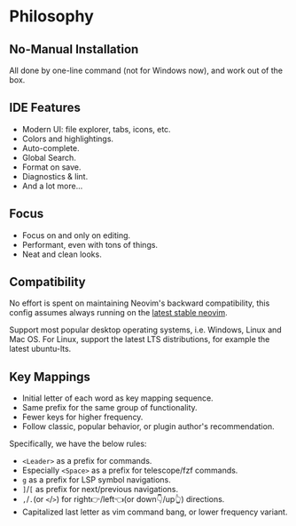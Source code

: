 # Philosophy

## No-Manual Installation

All done by one-line command (not for Windows now), and work out of the box.

## IDE Features

- Modern UI: file explorer, tabs, icons, etc.
- Colors and highlightings.
- Auto-complete.
- Global Search.
- Format on save.
- Diagnostics & lint.
- And a lot more...

## Focus

- Focus on and only on editing.
- Performant, even with tons of things.
- Neat and clean looks.

## Compatibility

No effort is spent on maintaining Neovim's backward compatibility, this config assumes always running on the [latest stable neovim](https://github.com/neovim/neovim/wiki/Installing-Neovim).

Support most popular desktop operating systems, i.e. Windows, Linux and Mac OS. For Linux, support the latest LTS distributions, for example the latest ubuntu-lts.

## Key Mappings

- Initial letter of each word as key mapping sequence.
- Same prefix for the same group of functionality.
- Fewer keys for higher frequency.
- Follow classic, popular behavior, or plugin author's recommendation.

Specifically, we have the below rules:

- `<Leader>` as a prefix for commands.
- Especially `<Space>` as a prefix for telescope/fzf commands.
- `g` as a prefix for LSP symbol navigations.
- `]`/`[` as prefix for next/previous navigations.
- `,`/`.`(or `<`/`>`) for right👉/left👈(or down👇/up👆) directions.
- Capitalized last letter as vim command bang, or lower frequency variant.
